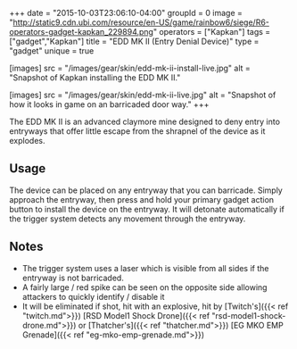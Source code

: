 +++
date = "2015-10-03T23:06:10-04:00"
groupId = 0
image = "http://static9.cdn.ubi.com/resource/en-US/game/rainbow6/siege/R6-operators-gadget-kapkan_229894.png"
operators = ["Kapkan"]
tags = ["gadget","Kapkan"]
title = "EDD MK II (Entry Denial Device)"
type = "gadget"
unique = true

[images]
  src = "/images/gear/skin/edd-mk-ii-install-live.jpg"
  alt = "Snapshot of Kapkan installing the EDD MK II."

[images]
  src = "/images/gear/skin/edd-mk-ii-live.jpg"
  alt = "Snapshot of how it looks in game on an barricaded door way."
+++

The EDD MK II is an advanced claymore mine designed to deny entry into entryways that offer little escape from the shrapnel of the device as it explodes.

## Usage

The device can be placed on any entryway that you can barricade. Simply approach the entryway, then press and hold your primary gadget action button to install the device on the entryway. It will detonate automatically if the trigger system detects any movement through the entryway.

## Notes

- The trigger system uses a laser which is visible from all sides if the entryway is not barricaded.
- A fairly large / red spike can be seen on the opposite side allowing attackers to quickly identify / disable it
- It will be eliminated if shot, hit with an explosive, hit by [Twitch's]({{< ref "twitch.md">}}) [RSD Model1 Shock Drone]({{< ref "rsd-model1-shock-drone.md">}}) or [Thatcher's]({{< ref "thatcher.md">}}) [EG MKO EMP Grenade]({{< ref "eg-mko-emp-grenade.md">}})

